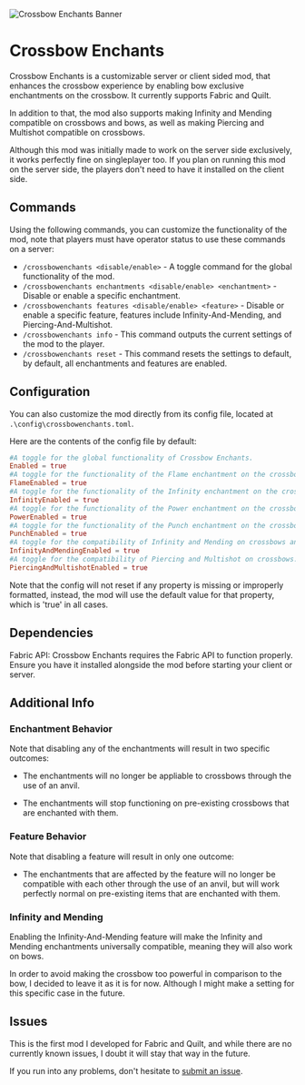 ![Crossbow Enchants Banner](https://cdn.modrinth.com/data/cached_images/f197c588bdc5e765e649b201033cfe481c98ada5.png)

# Crossbow Enchants

Crossbow Enchants is a customizable server or client sided mod, that enhances the crossbow experience by enabling bow exclusive enchantments on the crossbow. It currently supports Fabric and Quilt.

In addition to that, the mod also supports making Infinity and Mending compatible on crossbows and bows, as well as making Piercing and Multishot compatible on crossbows.


Although this mod was initially made to work on the server side exclusively, it works perfectly fine on singleplayer too.
If you plan on running this mod on the server side, the players don't need to have it installed on the client side.

## Commands
Using the following commands, you can customize the functionality of the mod, note that players must have operator status to use these commands on a server:
- `/crossbowenchants <disable/enable>` - A toggle command for the global functionality of the mod.
- `/crossbowenchants enchantments <disable/enable> <enchantment>` - Disable or enable a specific enchantment.
- `/crossbowenchants features <disable/enable> <feature>` - Disable or enable a specific feature, features include Infinity-And-Mending, and Piercing-And-Multishot.
- `/crossbowenchants info` - This command outputs the current settings of the mod to the player.
- `/crossbowenchants reset` - This command resets the settings to default, by default, all enchantments and features are enabled.

## Configuration
You can also customize the mod directly from its config file, located at `.\config\crossbowenchants.toml`.

Here are the contents of the config file by default:
```toml
#A toggle for the global functionality of Crossbow Enchants.
Enabled = true
#A toggle for the functionality of the Flame enchantment on the crossbow.
FlameEnabled = true
#A toggle for the functionality of the Infinity enchantment on the crossbow.
InfinityEnabled = true
#A toggle for the functionality of the Power enchantment on the crossbow.
PowerEnabled = true
#A toggle for the functionality of the Punch enchantment on the crossbow.
PunchEnabled = true
#A toggle for the compatibility of Infinity and Mending on crossbows and bows.
InfinityAndMendingEnabled = true
#A toggle for the compatibility of Piercing and Multishot on crossbows.
PiercingAndMultishotEnabled = true
```
Note that the config will not reset if any property is missing or improperly formatted, instead, the mod will use the default value for that property, which is 'true' in all cases.

## Dependencies
Fabric API: Crossbow Enchants requires the Fabric API to function properly. Ensure you have it installed alongside the mod before starting your client or server.

## Additional Info
### Enchantment Behavior
Note that disabling any of the enchantments will result in two specific outcomes:

- The enchantments will no longer be appliable to crossbows through the use of an anvil.

- The enchantments will stop functioning on pre-existing crossbows that are enchanted with them.

### Feature Behavior
Note that disabling a feature will result in only one outcome:

- The enchantments that are affected by the feature will no longer be compatible with each other through the use of an anvil, but will work perfectly normal on pre-existing items that are enchanted with them.

### Infinity and Mending
Enabling the Infinity-And-Mending feature will make the Infinity and Mending enchantments universally compatible, meaning they will also work on bows.

In order to avoid making the crossbow too powerful in comparison to the bow, I decided to leave it as it is for now.
Although I might make a setting for this specific case in the future.

## Issues
This is the first mod I developed for Fabric and Quilt, and while there are no currently known issues, I doubt it will stay that way in the future.

If you run into any problems, don't hesitate to [submit an issue](https://github.com/TimVincii/Crossbow-Enchants/issues).

